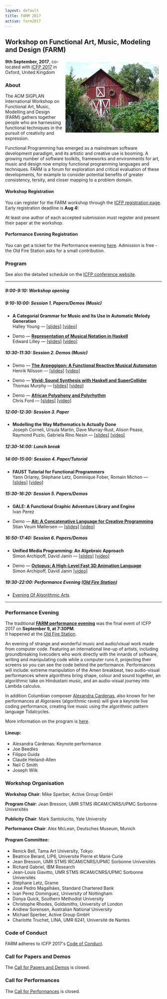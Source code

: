 ```yaml
---
layout: default
title: FARM 2017
active: farm2017
---
```


## Workshop on Functional Art, Music, Modeling and Design (FARM)

<img src="/files/farm-lambda-small.jpg" style="float: right; margin: 10px;" />

**9th September, 2017**, co-located with
[ICFP 2017](http://icfp17.sigplan.org/home) in Oxford, United Kingdom

### About

The ACM SIGPLAN International Workshop on Functional Art, Music,
Modelling and Design (FARM) gathers together people who are harnessing
functional techniques in the pursuit of creativity and expression.

Functional Programming has emerged as a mainstream software
development paradigm, and its artistic and creative use is booming. A
growing number of software toolkits, frameworks and environments for
art, music and design now employ functional programming languages and
techniques. FARM is a forum for exploration and critical evaluation of
these developments, for example to consider potential benefits of
greater consistency, tersity, and closer mapping to a problem domain.

#### Workshop Registration

You can register for the FARM workshop through
the
[ICFP registration page](http://icfp17.sigplan.org/attending/registration).
Early registration deadline is **Aug 4**!

At least one author of each accepted submission must register and present their paper at the workshop. 

#### Performance Evening Registration

You can get a ticket for the Performance
evening
[here](https://oldfirestation.org.uk/whats-on/?ts_routing=/shows/873576176).
Admission is free - the Old Fire Station asks for a small contribution.


### Program

See also the detailed schedule on the [ICFP conference website](http://icfp17.sigplan.org/track/farm-2017-papers#program).

-------

##### 9:00-9:10: Workshop opening

##### 9:10-10:00: Session 1. Papers/Demos (Music)

* **A Categorial Grammar for Music and Its Use in Automatic Melody Generation**<br/>
  Halley Young —
  <a href="slides/young-farm17-slides.pdf" target="_blank">[slides]</a>
  <a href="https://youtu.be/qi_2fcMJgeA">[video]</a>

* Demo — **[Representation of Musical Notation in Haskell](abstractmusic)**<br/>
  Edward Lilley —
  <a href="slides/lilley-farm17-slides.pdf" target="_blank">[slides]</a>
  <a href="https://youtu.be/aFRmS95Pvg0">[video]</a>

##### 10:30-11:30: Session 2. Demos (Music)

* Demo — **[The Arpeggigon: A Functional Reactive Musical Automaton](arpeggigon)**  <br/>
  Henrik Nilsson  —
  <a href="slides/nilsson-farm17-slides.pdf" target="_blank">[slides]</a>
  <a href="https://youtu.be/uCYyUnbJNOo">[video]</a>

* Demo — **[Vivid: Sound Synthesis with Haskell and SuperCollider](vivid)**<br/>
  Thomas Murphy —
  <a href="slides/murphy/farm_talk.html" target="_blank">[slides]</a>
  <a href="https://youtu.be/XkDXXbTjA6g">[video]</a>

* Demo — **[African Polyphony and Polyrhythm](african-polyphony)**<br/>
  Chris Ford —
  <a href="https://ctford.github.io/african-polyphony-and-polyrhythm/" target="_blank">[slides]</a>
  <a href="https://youtu.be/XkDXXbTjA6g">[video]</a>
  
##### 12:00-12:30: Session 3. Paper

* **Modelling the Way Mathematics Is Actually Done**<br/>
  Joseph Corneli, Ursula Martin, Dave Murray-Rust, Alison Pease, Raymond Puzio, Gabriela Rino Nesin — 
  <a href="slides/corneli-farm17-slides.pdf" target="_blank">[slides]</a>
  <a href="https://youtu.be/Fj-R2Cm0XNk">[video]</a>

##### 12:30-14:00: _Lunch break_

##### 14:00-15:00: Session 4. Paper/Tutorial

* **FAUST Tutorial for Functional Programmers**<br/>
  Yann Orlarey, Stéphane Letz, Dominique Fober, Romain Michon — 
  <a href="slides/orlarey-farm17-slides.pdf" target="_blank">[slides]</a>
  <a href="https://youtu.be/eZn3StkVGa0">[video]</a>

##### 15:30-16:20: Session 5. Papers/Demos

* **GALE: A Functional Graphic Adventure Library and Engine**<br/>
  Ivan Perez

* Demo — **[Ait: A Concatenative Language for Creative Programming](ait)**<br/>
  Stian Veum Møllersen — 
  <a href="https://mollerse.github.io/ait-demo-presentation/" target="_blank">[slides]</a>
  <a href="https://youtu.be/o5Dc_UQhP3s">[video]</a>


##### 16:50-17:40: Session 6. Papers/Demos

* **Unified Media Programming: An Algebraic Approach**<br/>
  Simon Archipoff, David Janin — 
  <a href="slides/archipoff-janin-farm17-slides.pdf" target="_blank">[slides]</a>
  <a href="https://youtu.be/AWvswUMIUq0">[video]</a>

* Demo — **[Octopus: A High-Level Fast 3D Animation Language](octopus)**<br/>
  Simon Archipoff, David Janin
  <a href="https://youtu.be/68JOdfTnCm8">[video]</a>

##### 19:30-22:00: Performance Evening ([Old Fire Station](https://oldfirestation.org.uk/))

* [Evening Of Algorithmic Arts](https://oldfirestation.org.uk/whats-on/?ts_routing=/shows/873576176)

-------

### Performance Evening

The traditional
**[FARM performance evening](performance.html)** 
was the final event of ICFP 2017 on **September 9, at 7:30PM**.  
It happened at the
[Old Fire Station](https://oldfirestation.ticketsolve.com/venues/126561395/shows).

An evening of strange and wonderful music and audio/visual work made
from computer code. Featuring an international line-up of artists,
including groundbreaking livecoders who work directly with the innards
of software, writing and manipulating code while a computer runs it,
projecting their screens so you can see the code behind the
performance. Performances will include: extreme manipulation of the
Amen breakbeat, two audio-visual performances where algorithms bring
shape, colour and sound together, an algorithmic take on Hindustani
music, and an audio-visual journey into Lambda calculus. 

In addition Columbian
composer
[Alexandra Cardenas](http://cargocollective.com/tiemposdelruido), also
known for her performances at Algoraves (algorithmic raves) will give
a keynote live coding performance, creating live music using the
algorithmic pattern language Tidalcycles.

More information on the program is [here](performance.html).

#### Lineup:

* Alexandra Cárdenas: Keynote performance
* Joe Beedles
* Filippo Guida
* Claude Heiland-Allen
* Neil C Smith
* Joseph Wilk

### Workshop Organisation

**Workshop Chair**: Mike Sperber, Active Group GmbH

**Program Chair**: Jean Bresson, UMR STMS IRCAM/CNRS/UPMC Sorbonne Universités

**Publicity Chair**: Mark Santolucito, Yale University

**Performance Chair**: Alex McLean, Deutsches Museum, Munich

#### Program Committee:
* Renick Bell, Tama Art University, Tokyo
* Beatrice Berard,	LIP6, Universite Pierre et Marie Curie
* Jean Bresson,		UMR STMS IRCAM/CNRS/UPMC Sorbonne Universités
* Richard Gabriel,	IBM Research
* Jean-Louis Giavitto,	UMR STMS IRCAM/CNRS/UPMC Sorbonne Universités
* Stéphane Letz,		Grame
* José Pedro Magalhães,	Standard Chartered Bank
* Ivan Perez Dominguez,	University of Nottingham
* Donya Quick, 	Southern Methodist University
* Christophe Rhodes,	Goldsmiths, University of London
* Andrew Sorensen,		Australian National University
* Michael Sperber,		Active Group GmbH
* Charlotte Truchet,	LINA, UMR 6241, Université de Nantes

### Code of Conduct

FARM adheres to ICFP 2017's
[Code of Conduct](http://icfp17.sigplan.org/attending/code-of-conduct).

### Call for Papers and Demos

The [Call for Papers and Demos](cfp.html) is closed.

### Call for Performances

The [Call for Performances](call-for-performances.html) is closed.

